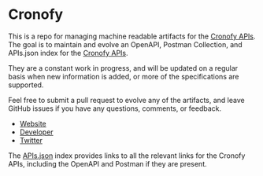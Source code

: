 # CronofyThis is a repo for managing machine readable artifacts for the [Cronofy APIs](https://www.cronofy.com/). The goal is to maintain and evolve an OpenAPI, Postman Collection, and APIs.json index for the [Cronofy APIs](https://www.cronofy.com/).They are a constant work in progress, and will be updated on a regular basis when new information is added, or more of the specifications are supported.Feel free to submit a pull request to evolve any of the artifacts, and leave GitHub issues if you have any questions, comments, or feedback.- [Website](https://www.cronofy.com/)- [Developer](https://www.cronofy.com/)- [Twitter](https://twitter.com/cronofy)The [APIs.json](https://github.com/api-evangelist/cronofy/blob/master/apis.json) index provides links to all the relevant links for the Cronofy APIs, including the OpenAPI and Postman if they are present.